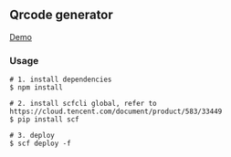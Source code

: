## Qrcode generator

[Demo](http://service-7kqwzu92-1251556596.gz.apigw.tencentcs.com/release/qrgen?q=yugasun.com)

### Usage

```shell
# 1. install dependencies
$ npm install

# 2. install scfcli global, refer to https://cloud.tencent.com/document/product/583/33449
$ pip install scf

# 3. deploy
$ scf deploy -f
```
